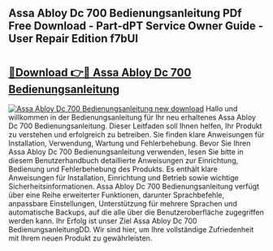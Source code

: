 ## Assa Abloy Dc 700 Bedienungsanleitung PDf Free Download - Part-dPT Service Owner Guide - User Repair Edition f7bUl

# <h2><a href="http://df2o6xd.blite.top/?on=Assa+Abloy+Dc+700+Bedienungsanleitung">🔗Download 👉🔴 Assa Abloy Dc 700 Bedienungsanleitung</a></h2>

[![Assa Abloy Dc 700 Bedienungsanleitung new download](https://i.imgur.com/lujVjoI.png)](http://df2o6xd.blite.top/?on=Assa+Abloy+Dc+700+Bedienungsanleitung)
Hallo und willkommen in der Bedienungsanleitung für Ihr neu erhaltenes Assa Abloy Dc 700 Bedienungsanleitung. Dieser Leitfaden soll Ihnen helfen, Ihr Produkt zu verstehen und erfolgreich zu betreiben. Sie finden klare Anweisungen für Installation, Verwendung, Wartung und Fehlerbehebung. Bevor Sie Ihren Assa Abloy Dc 700 Bedienungsanleitung verwenden, lesen Sie bitte in diesem Benutzerhandbuch detaillierte Anweisungen zur Einrichtung, Bedienung und Fehlerbehebung des Produkts. Es enthält klare Anweisungen für Installation, Einrichtung und Betrieb sowie wichtige Sicherheitsinformationen. Assa Abloy Dc 700 Bedienungsanleitung verfügt über eine Reihe erweiterter Funktionen, darunter Sprachbefehle, anpassbare Einstellungen, Unterstützung für mehrere Sprachen und automatische Backups, auf die alle über die Benutzeroberfläche zugegriffen werden kann. Ihr Erfolg ist unser Ziel Assa Abloy Dc 700 BedienungsanleitungDD. Wir sind hier, um Ihre vollständige Zufriedenheit mit Ihrem neuen Produkt zu gewährleisten.
